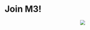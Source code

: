 # Join M3!

<p align="center">
	<img src=https://travis-ci.org/MiztaOak/dat257_team1.svg?branch=master/>
</p>
